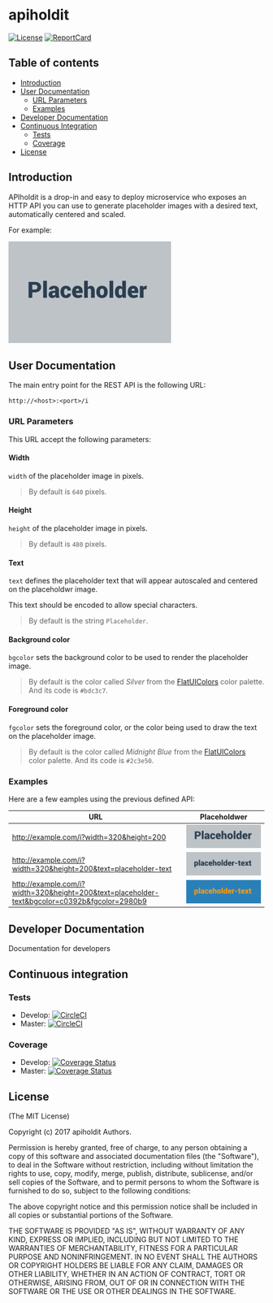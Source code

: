 # apiholdit

[![License][License-Image]][License-Url]
[![ReportCard][ReportCard-Image]][ReportCard-Url]

## Table of contents

* [Introduction](https://github.com/repejota/apiholdit#introduction)
* [User Documentation](https://github.com/repejota/apiholdit#user-documentation)
	* [URL Parameters](https://github.com/repejota/apiholdit#url-parameters)
	* [Examples](https://github.com/repejota/apiholdit#examples)
* [Developer Documentation](https://github.com/repejota/apiholdit#developer-documentation)
* [Continuous Integration](https://github.com/repejota/apiholdit#continuous-integration)
  * [Tests](https://github.com/repejota/apiholdit#license)
  * [Coverage](https://github.com/repejota/apiholdit#coverage)
* [License](https://github.com/repejota/apiholdit#license)

## Introduction

APIholdit is a drop-in and easy to deploy microservice who exposes an HTTP API you can use to generate placeholder images with a desired text, automatically centered and scaled.

For example:

![psh screenshot](https://github.com/repejota/apiholdit/raw/develop/placeholder-example-1.png "placehoder example")

## User Documentation

The main entry point for the REST API is the following URL:

```
http://<host>:<port>/i
```

### URL Parameters

This URL accept the following parameters:

#### Width

`width` of the placeholder image in pixels. 

> By default is `640` pixels.

#### Height

`height` of the placeholder image in pixels. 

> By default is `480` pixels.

#### Text

`text` defines the placeholder text that will appear autoscaled and centered on the placeholdwr image.

This text should be encoded to allow special characters.

> By default is the string `Placeholder`.

#### Background color

`bgcolor` sets the background color to be used to render the placeholder image. 

> By default is the color called *Silver* from the [FlatUIColors](http://flatuicolors.com/) color palette. And its code is `#bdc3c7`.

#### Foreground color

`fgcolor` sets the foreground color, or the color being used to draw the text on the placeholder image. 

> By default is the color called *Midnight Blue* from the [FlatUIColors](http://flatuicolors.com/) color palette. And its code is `#2c3e50`.

### Examples

Here are a few eamples using the previous defined API:


| URL           | Placeholdwer           |
| ------------- |:-------------:|
| http://example.com/i?width=320&height=200      | ![psh screenshot](https://github.com/repejota/apiholdit/raw/develop/placeholder-example-2.png "placehoder example")  |
| http://example.com/i?width=320&height=200&text=placeholder-text      | ![psh screenshot](https://github.com/repejota/apiholdit/raw/develop/placeholder-example-3.png "placehoder example")      |
| http://example.com/i?width=320&height=200&text=placeholder-text&bgcolor=c0392b&fgcolor=2980b9 | ![psh screenshot](https://github.com/repejota/apiholdit/raw/develop/placeholder-example-4.png "placehoder example")      |

## Developer Documentation

Documentation for developers

## Continuous integration

### Tests

* Develop: [![CircleCI](https://circleci.com/gh/repejota/apiholdit/tree/develop.svg?style=svg)](https://circleci.com/gh/repejota/apiholdit/tree/develop)
* Master: [![CircleCI](https://circleci.com/gh/repejota/apiholdit/tree/master.svg?style=svg)](https://circleci.com/gh/repejota/apiholdit/tree/master)

### Coverage

* Develop: [![Coverage Status](https://coveralls.io/repos/github/repejota/apiholdit/badge.svg?branch=develop)](https://coveralls.io/github/repejota/apiholdit?branch=develop)
* Master: [![Coverage Status](https://coveralls.io/repos/github/repejota/apiholdit/badge.svg?branch=master)](https://coveralls.io/github/repejota/apiholdit?branch=master)


## License

(The MIT License)

Copyright (c) 2017 apiholdit Authors.

Permission is hereby granted, free of charge, to any person obtaining a copy
of this software and associated documentation files (the "Software"), to
deal in the Software without restriction, including without limitation the
rights to use, copy, modify, merge, publish, distribute, sublicense, and/or
sell copies of the Software, and to permit persons to whom the Software is
furnished to do so, subject to the following conditions:

The above copyright notice and this permission notice shall be included in
all copies or substantial portions of the Software.

THE SOFTWARE IS PROVIDED "AS IS", WITHOUT WARRANTY OF ANY KIND, EXPRESS OR
IMPLIED, INCLUDING BUT NOT LIMITED TO THE WARRANTIES OF MERCHANTABILITY,
FITNESS FOR A PARTICULAR PURPOSE AND NONINFRINGEMENT. IN NO EVENT SHALL THE
AUTHORS OR COPYRIGHT HOLDERS BE LIABLE FOR ANY CLAIM, DAMAGES OR OTHER
LIABILITY, WHETHER IN AN ACTION OF CONTRACT, TORT OR OTHERWISE, ARISING
FROM, OUT OF OR IN CONNECTION WITH THE SOFTWARE OR THE USE OR OTHER DEALINGS
IN THE SOFTWARE.

[License-Url]: http://opensource.org/licenses/MIT
[License-Image]: https://img.shields.io/badge/License-MIT-blue.svg
[ReportCard-Url]: http://goreportcard.com/report/repejota/apiholdit
[ReportCard-Image]: http://goreportcard.com/badge/github.com/repejota/apiholdit